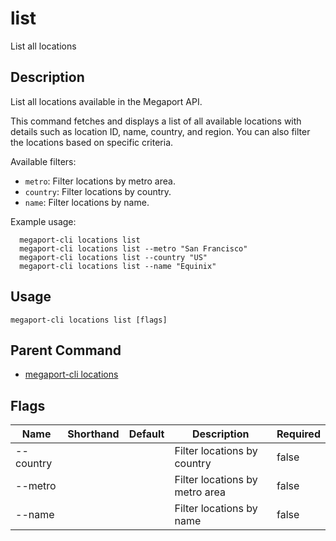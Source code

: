 # list

List all locations

## Description

List all locations available in the Megaport API.

This command fetches and displays a list of all available locations with details such as
location ID, name, country, and region. You can also filter the locations based on specific criteria.

Available filters:
- `metro`: Filter locations by metro area.
- `country`: Filter locations by country.
- `name`: Filter locations by name.

Example usage:

```
  megaport-cli locations list
  megaport-cli locations list --metro "San Francisco"
  megaport-cli locations list --country "US"
  megaport-cli locations list --name "Equinix"
```



## Usage

```
megaport-cli locations list [flags]
```



## Parent Command

* [megaport-cli locations](locations.md)




## Flags

| Name | Shorthand | Default | Description | Required |
|------|-----------|---------|-------------|----------|
| --country |  |  | Filter locations by country | false |
| --metro |  |  | Filter locations by metro area | false |
| --name |  |  | Filter locations by name | false |




